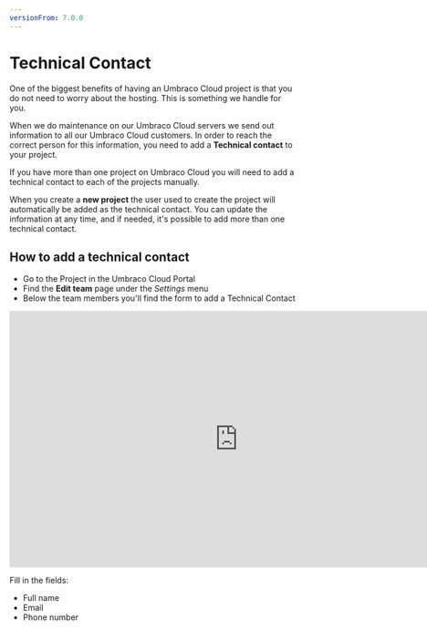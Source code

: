 ```yaml
---
versionFrom: 7.0.0
---
```


# Technical Contact

One of the biggest benefits of having an Umbraco Cloud project is that you do not need to worry about the hosting. This is something we handle for you.

When we do maintenance on our Umbraco Cloud servers we send out information to all our Umbraco Cloud customers. In order to reach the correct person for this information, you need to add a **Technical contact** to your project.

If you have more than one project on Umbraco Cloud you will need to add a technical contact to each of the projects manually.

When you create a **new project** the user used to create the project will automatically be added as the technical contact. You can update the information at any time, and if needed, it's possible to add more than one technical contact.

## How to add a technical contact

* Go to the Project in the Umbraco Cloud Portal
* Find the **Edit team** page under the _Settings_ menu
* Below the team members you'll find the form to add a Technical Contact

<iframe width="800" height="450" src="https://www.youtube.com/embed/4--pI7aNmrI?rel=0" frameborder="0" allow="autoplay; encrypted-media" allowfullscreen></iframe>

Fill in the fields:

* Full name
* Email
* Phone number
